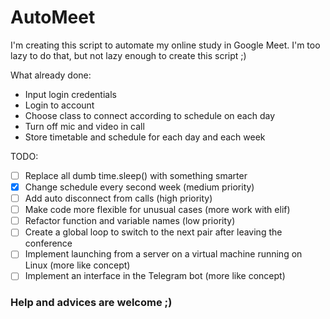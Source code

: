 # AutoMeet

I'm creating this script to automate my online study in Google Meet. I'm too lazy to do that, but not lazy enough to create this script ;)

What already done:
- Input login credentials
- Login to account
- Choose class to connect according to schedule on each day
- Turn off mic and video in call
- Store timetable and schedule for each day and each week

 TODO:
 - [ ] Replace all dumb time.sleep() with something smarter
 - [x] Change schedule every second week (medium priority)
 - [ ] Add auto disconnect from calls (high priority)
 - [ ] Make code more flexible for unusual cases (more work with elif)
 - [ ] Refactor function and variable names (low priority)
 - [ ] Create a global loop to switch to the next pair after leaving the conference
 - [ ] Implement launching from a server on a virtual machine running on Linux (more like concept)
 - [ ] Implement an interface in the Telegram bot (more like concept)

### Help and advices are welcome ;)
